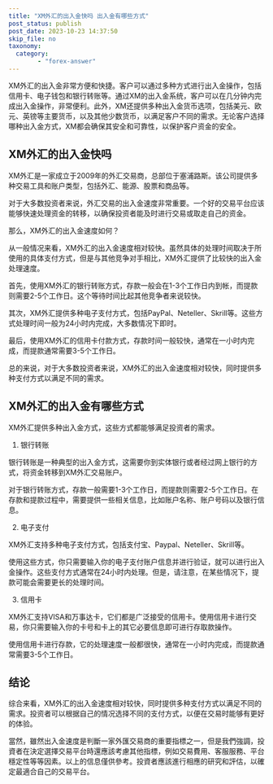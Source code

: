 ```yaml
---
title: "XM外汇的出入金快吗 出入金有哪些方式"
post_status: publish
post_date: 2023-10-23 14:37:50
skip_file: no
taxonomy:
  category:
        - "forex-answer"
---
```


XM外汇的出入金非常方便和快捷。客户可以通过多种方式进行出入金操作，包括信用卡、电子钱包和银行转账等。通过XM的出入金系统，客户可以在几分钟内完成出入金操作，非常便利。此外，XM还提供多种出入金货币选项，包括美元、欧元、英镑等主要货币，以及其他少数货币，以满足客户不同的需求。无论客户选择哪种出入金方式，XM都会确保其安全和可靠性，以保护客户资金的安全。

## XM外汇的出入金快吗

XM外汇是一家成立于2009年的外汇交易商，总部位于塞浦路斯。该公司提供多种交易工具和账户类型，包括外汇、能源、股票和商品等。

对于大多数投资者来说，外汇交易的出入金速度非常重要。一个好的交易平台应该能够快速处理资金的转移，以确保投资者能及时进行交易或取走自己的资金。

那么，XM外汇的出入金速度如何？

从一般情况来看，XM外汇的出入金速度相对较快。虽然具体的处理时间取决于所使用的具体支付方式，但是与其他竞争对手相比，XM外汇提供了比较快的出入金处理速度。

首先，使用XM外汇的银行转账方式，存款一般会在1-3个工作日内到帐，而提款则需要2-5个工作日。这个等待时间比起其他竞争者来说较快。

其次，XM外汇提供多种电子支付方式，包括PayPal、Neteller、Skrill等。这些方式处理时间一般为24小时内完成，大多数情况下即时。

最后，使用XM外汇的信用卡付款方式，存款时间一般较快，通常在一小时内完成，而提款通常需要3-5个工作日。

总的来说，对于大多数投资者来说，XM外汇的出入金速度相对较快，同时提供多种支付方式以满足不同的需求。

## XM外汇的出入金有哪些方式

XM外汇提供多种出入金方式，这些方式都能够满足投资者的需求。

1. 银行转账

银行转账是一种典型的出入金方式，这需要你到实体银行或者经过网上银行的方式，将资金转移到XM外汇交易账户。

对于银行转账方式，存款一般需要1-3个工作日，而提款则需要2-5个工作日。在存款和提款过程中，需要提供一些相关信息，比如账户名称、账户号码以及银行信息。

2. 电子支付

XM外汇支持多种电子支付方式，包括支付宝、Paypal、Neteller、Skrill等。

使用这些方式，你只需要输入你的电子支付账户信息并进行验证，就可以进行出入金操作。这些支付方式通常在24小时内处理。但是，请注意，在某些情况下，提款可能会需要更长的处理时间。

3. 信用卡

XM外汇支持VISA和万事达卡，它们都是广泛接受的信用卡。使用信用卡进行交易，你只需要输入你的卡号和卡上的其它必要信息即可进行存取款操作。

使用信用卡进行存款，它的处理速度一般都很快，通常在一小时内完成，而提款通常需要3-5个工作日。

## 结论

综合来看，XM外汇的出入金速度相对较快，同时提供多种支付方式以满足不同的需求。投资者可以根据自己的情况选择不同的支付方式，以便在交易时能够有更好的体验。

當然，雖然出入金速度是判斷一家外匯交易商的重要指標之一，但是我們強調，投資者在決定選擇交易平台時還應該考慮其他指標，例如交易費用、客服服務、平台穩定性等等因素。以上的信息僅供參考。投資者應該進行相應的研究和評估，以確定最適合自己的交易平台。